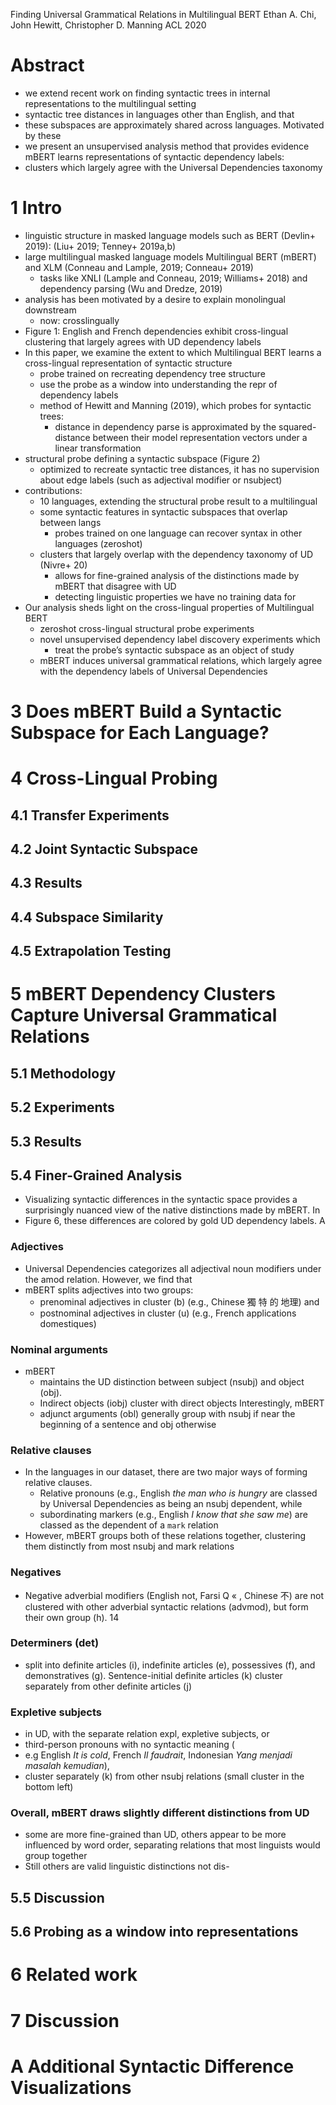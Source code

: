Finding Universal Grammatical Relations in Multilingual BERT
Ethan A. Chi, John Hewitt, Christopher D. Manning
ACL 2020

# Abstract

* we extend recent work on finding syntactic trees in internal representations
  to the multilingual setting
* syntactic tree distances in languages other than English, and that
* these subspaces are approximately shared across languages. Motivated by these
* we present an unsupervised analysis method that provides evidence
  mBERT learns representations of syntactic dependency labels:
* clusters which largely agree with the Universal Dependencies taxonomy

# 1 Intro

* linguistic structure in masked language models such as BERT (Devlin+ 2019):
  (Liu+ 2019; Tenney+ 2019a,b)
* large multilingual masked language models
  Multilingual BERT (mBERT) and XLM (Conneau and Lample, 2019; Conneau+ 2019)
  * tasks like XNLI (Lample and Conneau, 2019; Williams+ 2018) and
    dependency parsing (Wu and Dredze, 2019)
* analysis has been motivated by a desire to explain monolingual downstream
  * now: crosslingually
* Figure 1: English and French dependencies exhibit cross-lingual clustering
  that largely agrees with UD dependency labels
* In this paper, we examine the extent to which Multilingual BERT learns a
  cross-lingual representation of syntactic structure
  * probe trained on recreating dependency tree structure
  * use the probe as a window into understanding the repr of dependency labels
  * method of Hewitt and Manning (2019), which probes for syntactic trees:
    * distance in dependency parse is approximated by the squared-distance
      between their model representation vectors under a linear transformation
* structural probe defining a syntactic subspace (Figure 2)
  * optimized to recreate syntactic tree distances, it has
    no supervision about edge labels (such as adjectival modifier or nsubject)
* contributions:
  * 10 languages, extending the structural probe result to a multilingual
  * some syntactic features in syntactic subspaces that overlap between langs
    * probes trained on one language can recover syntax in other languages
      (zeroshot)
  * clusters that largely overlap with the dependency taxonomy of UD (Nivre+ 20)
    * allows for fine-grained analysis of the distinctions made by mBERT that
      disagree with UD
    * detecting linguistic properties we have no training data for
* Our analysis sheds light on the cross-lingual properties of Multilingual BERT
  * zeroshot cross-lingual structural probe experiments
  * novel unsupervised dependency label discovery experiments which
    * treat the probe’s syntactic subspace as an object of study
  * mBERT induces universal grammatical relations, which
    largely agree with the dependency labels of Universal Dependencies

# 3 Does mBERT Build a Syntactic Subspace for Each Language?

# 4 Cross-Lingual Probing

## 4.1 Transfer Experiments

## 4.2 Joint Syntactic Subspace

## 4.3 Results

## 4.4 Subspace Similarity

## 4.5 Extrapolation Testing

# 5 mBERT Dependency Clusters Capture Universal Grammatical Relations

## 5.1 Methodology

## 5.2 Experiments

## 5.3 Results

## 5.4 Finer-Grained Analysis

* Visualizing syntactic differences in the syntactic space provides a
  surprisingly nuanced view of the native distinctions made by mBERT. In
* Figure 6, these differences are colored by gold UD dependency labels. A

### Adjectives

* Universal Dependencies categorizes all adjectival noun modifiers under the
  amod relation. However, we find that
* mBERT splits adjectives into two groups:
  * prenominal adjectives in cluster (b) (e.g., Chinese 獨 特 的 地理) and
  * postnominal adjectives in cluster (u) (e.g., French applications
    domestiques)

### Nominal arguments

* mBERT
  * maintains the UD distinction between subject (nsubj) and object (obj).
  * Indirect objects (iobj) cluster with direct objects Interestingly, mBERT
  * adjunct arguments (obl) generally group with
    nsubj if near the beginning of a sentence and obj otherwise

### Relative clauses

* In the languages in our dataset, there are two major ways of forming relative
  clauses.
  * Relative pronouns (e.g., English _the man who is hungry_ are classed by
    Universal Dependencies as being an nsubj dependent, while
  * subordinating markers (e.g., English _I know that she saw me_) are classed
    as the dependent of a `mark` relation
* However, mBERT groups both of these relations together, clustering them
  distinctly from most nsubj and mark relations

### Negatives

* Negative adverbial modifiers (English not, Farsi Q « , Chinese 不) are not
  clustered with other adverbial syntactic relations (advmod), but form their
  own group (h). 14

### Determiners (det)

* split into definite articles (i), indefinite articles (e), possessives (f),
  and demonstratives (g). Sentence-initial definite articles (k) cluster
  separately from other definite articles (j)

### Expletive subjects

* in UD, with the separate relation expl, expletive subjects, or
* third-person pronouns with no syntactic meaning (
* e.g English _It is cold_, French _Il faudrait_, Indonesian _Yang menjadi masalah
  kemudian_),
* cluster separately (k) from other nsubj relations
  (small cluster in the bottom left)

### Overall, mBERT draws slightly different distinctions from UD

* some are more fine-grained than UD,
  others appear to be more influenced by word order,
  separating relations that most linguists would group together
* Still others are valid linguistic distinctions not dis-

## 5.5 Discussion

## 5.6 Probing as a window into representations

# 6 Related work

# 7 Discussion

# A Additional Syntactic Difference Visualizations
